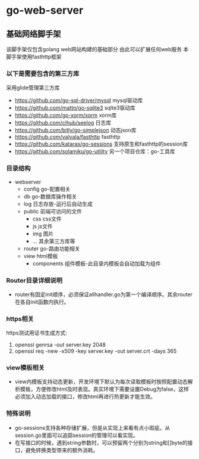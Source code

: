 # go-web-server
## 基础网络脚手架

该脚手架仅包含golang web网站构建的基础部分
由此可以扩展任何web服务
本脚手架使用fasthttp框架


### 以下是需要包含的第三方库
采用glide管理第三方库
* https://github.com/go-sql-driver/mysql mysql驱动库
* https://github.com/mattn/go-sqlite3 sqlte3驱动库
* https://github.com/go-xorm/xorm xorm库
* https://github.com/cihub/seelog 日志库
* https://github.com/bitly/go-simplejson 动态json库
* https://github.com/valyala/fasthttp fasthttp
* https://github.com/kataras/go-sessions 支持原生和fasthttp的session库 
* https://github.com/solamiku/go-utility 另一个项目仓库：go-工具库

### 目录结构
* webserver
    - config        go-配置相关
    - db            go-数据库操作相关
    - log           日志存放-运行后自动生成
    - public        前端可访问的文件
        + css       css文件
        + js        js文件
        + img       图片
        + ...       其余第三方库等
    - router        go-路由功能相关
    - view          html模板
        + components 组件模板-此目录内模板会自动加载为组件

### Router目录详细说明
* router有固定init顺序，必须保证allhandler.go为第一个编译顺序。其余router在各自init函数内执行。

### https相关
https测试用证书生成方式:
1. openssl genrsa -out server.key 2048
2. openssl req -new -x509 -key server.key -out server.crt -days 365

### view模板相关
* view内模板支持动态更新，开发环境下默认为每次读取模板时按照配置动态解析模板，方便修改html及时表现。真实环境下需要设置Debug为false，这样必须加入动态加载的接口，修改html再进行热更新才能生效。

### 特殊说明
* go-sessions支持各种存储扩展，但是从实现上来看有点小瑕疵。从session.go里面可以追踪session的管理可以看实现。
* 在写接口的时候，遇到string参数时，可以预留两个分别为string和[]byte的接口，避免转换类型带来的额外消耗。